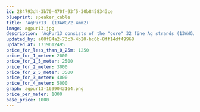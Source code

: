 ```yaml
---
id: 284793d4-3b70-470f-93f5-30b8458343ce
blueprint: speaker_cable
title: 'AgPur13  (13AWG/2.4mm2)'
image: agpur13.jpg
description: 'AgPur13 consists of the "core" 32 fine Ag strands (13AWG/2.4mm2) matrix to provide exquisite top octave air and clarity for high sensitivity speakers at long runs, as well average loads at short-to-moderate lengths. It''s perfect for highest res jumpers for all loads too, or close-sitting monoblocks. It is the most recommended of the AgPur Speaker Cables.'
updated_by: a00f84a2-73c3-4b20-bc6b-8ff14df49968
updated_at: 1719612495
price_for_less_than_0_25m: 1250
price_for_1_meter: 2000
price_for_1_5_meter: 2500
price_for_2_meter: 3000
price_for_2_5_meter: 3500
price_for_3_meter: 4000
price_for_4_meter: 5000
graph: agpur13-1699043164.png
price_per_meter: 1000
base_price: 1000
---
```


